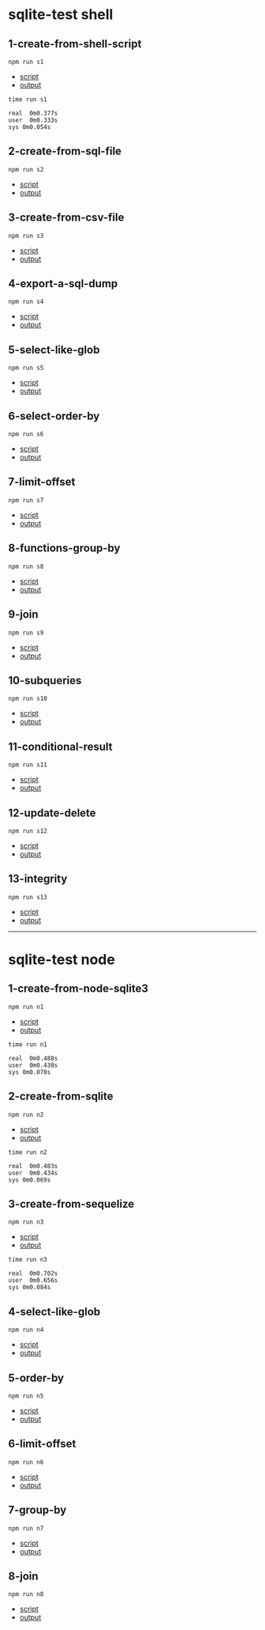 # sqlite-test shell

## 1-create-from-shell-script

```
npm run s1
```

* [script](./shell/01-create-from-shell-script.sh)
* [output](./shell/01-create-from-shell-script.md)

```
time run s1

real  0m0.377s
user  0m0.333s
sys 0m0.054s
```

## 2-create-from-sql-file

```
npm run s2
```

* [script](./shell/02-create-from-sql-file.sh)
* [output](./shell/02-create-from-sql-file.md)

## 3-create-from-csv-file

```
npm run s3
```

* [script](./shell/03-create-from-csv-file.sh)
* [output](./shell/03-create-from-csv-file.md)

## 4-export-a-sql-dump

```
npm run s4
```

* [script](./shell/04-export-a-sql-dump.sh)
* [output](./shell/04-export-a-sql-dump.md)

## 5-select-like-glob

```
npm run s5
```

* [script](./shell/05-select-like-glob.sh)
* [output](./shell/05-select-like-glob.md)

## 6-select-order-by

```
npm run s6
```

* [script](./shell/06-select-order-by.sh)
* [output](./shell/06-select-order-by.md)

## 7-limit-offset

```
npm run s7
```

* [script](./shell/07-limit-offset.sh)
* [output](./shell/07-limit-offset.md)

## 8-functions-group-by

```
npm run s8
```

* [script](./shell/08-functions-group-by.sh)
* [output](./shell/08-functions-group-by.md)

## 9-join

```
npm run s9
```

* [script](./shell/09-join.sh)
* [output](./shell/09-join.md)

## 10-subqueries

```
npm run s10
```

* [script](./shell/10-subqueries.sh)
* [output](./shell/10-subqueries.md)

## 11-conditional-result

```
npm run s11
```

* [script](./shell/11-conditional-result.sh)
* [output](./shell/11-conditional-result.md)

## 12-update-delete

```
npm run s12
```

* [script](./shell/12-update-delete.sh)
* [output](./shell/12-update-delete.md)

## 13-integrity

```
npm run s13
```

* [script](./shell/13-integrity.sh)
* [output](./shell/13-integrity.md)

---

# sqlite-test node

## 1-create-from-node-sqlite3

```
npm run n1
```

* [script](./node/01-create-from-node-sqlite3.sh)
* [output](./node/01-create-from-node-sqlite3.md)

```
time run n1

real  0m0.488s
user  0m0.438s
sys 0m0.070s
```

## 2-create-from-sqlite

```
npm run n2
```

* [script](./node/02-create-from-sqlite.sh)
* [output](./node/02-create-from-sqlite.md)

```
time run n2

real  0m0.483s
user  0m0.434s
sys 0m0.069s
```

## 3-create-from-sequelize

```
npm run n3
```

* [script](./node/03-create-from-sequelize.sh)
* [output](./node/03-create-from-sequelize.md)

```
time run n3

real  0m0.702s
user  0m0.656s
sys 0m0.084s
```

## 4-select-like-glob

```
npm run n4
```

* [script](./node/04-select-like-glob.sh)
* [output](./node/04-select-like-glob.md)

## 5-order-by

```
npm run n5
```

* [script](./node/05-order-by.sh)
* [output](./node/05-order-by.md)

## 6-limit-offset

```
npm run n6
```

* [script](./node/06-limit-offset.sh)
* [output](./node/06-limit-offset.md)

## 7-group-by

```
npm run n7
```

* [script](./node/07-group-by.sh)
* [output](./node/07-group-by.md)

## 8-join

```
npm run n8
```

* [script](./node/08-join.sh)
* [output](./node/08-join.md)

